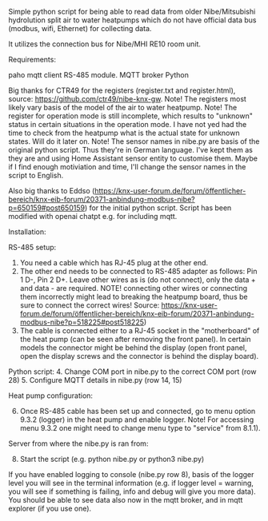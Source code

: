 Simple python script for being able to read data from older Nibe/Mitsubishi hydrolution split air to water heatpumps which do not have official data bus (modbus, wifi, Ethernet) for collecting data. 

It utilizes the connection bus for Nibe/MHI RE10 room unit. 

Requirements: 

paho mqtt client
RS-485 module. 
MQTT broker
Python

Big thanks for CTR49 for the registers (register.txt and register.html), source: https://github.com/ctr49/nibe-knx-gw. 
Note! The registers most likely vary basis of the model of the air to water heatpump. 
Note! The register for operation mode is still incomplete, which results to "unknown" status in certain situations in the operation mode. I have not yed had the time to check from the heatpump what is the actual state for unknown states. Will do it later on. 
Note! The sensor names in nibe.py are basis of the original python script. Thus they're in German language. I've kept them as they are and using Home Assistant sensor entity to customise them. Maybe if I find enough motiviation and time, I'll change the sensor names in the script to English. 

Also big thanks to Eddso (https://knx-user-forum.de/forum/öffentlicher-bereich/knx-eib-forum/20371-anbindung-modbus-nibe?p=650159#post650159) for the initial python script. Script has been modified with openai chatpt e.g. for including mqtt. 


Installation: 



RS-485 setup:

1. You need a cable which has RJ-45 plug at the other end.
2. The other end needs to be connected to RS-485 adapter as follows: Pin 1 D-, Pin 2 D+. Leave other wires as is (do not connect), only the data + and data - are required. NOTE! connecting other wires or connecting them incorrectly might lead to breaking the heatpump board, thus be sure to connect the correct wires! Source: https://knx-user-forum.de/forum/öffentlicher-bereich/knx-eib-forum/20371-anbindung-modbus-nibe?p=518225#post518225)
3. The cable is connected either to a RJ-45 socket in the "motherboard" of the heat pump (can be seen after removing the front panel). In certain models the connector might be behind the display (open front panel, open the display screws and the connector is behind the display board).

Python script: 
4. Change COM port in nibe.py to the correct COM port (row 28)
5. Configure MQTT details in nibe.py (row 14, 15)

Heat pump configuration:

6. Once RS-485 cable has been set up and connected, go to menu option 9.3.2 (logger) in the heat pump and enable logger. Note! For accessing menu 9.3.2 one might need to change menu type to "service" from 8.1.1).

Server from where the nibe.py is ran from: 

8. Start the script (e.g. python nibe.py or python3 nibe.py)

If you have enabled logging to console (nibe.py row 8), basis of the logger level you will see in the terminal information (e.g. if logger level = warning, you will see if something is failing, info and debug will give you more data). You should be able to see data also now in the mqtt broker, and in mqtt explorer (if you use one). 
